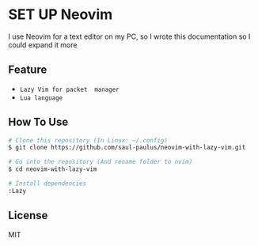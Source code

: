 # SET UP Neovim
  I use Neovim for a text editor on my PC, so I wrote this documentation so I could expand it more
## Feature 
  - `Lazy Vim for packet  manager`
  - `Lua language`

## How To Use
```bash
# Clone this repository (In Linux: ~/.config)
$ git clone https://github.com/saul-paulus/neovim-with-lazy-vim.git

# Go into the repository (And rename folder to nvim)
$ cd neovim-with-lazy-vim

# Install dependencies
:Lazy

```


## License
MIT
